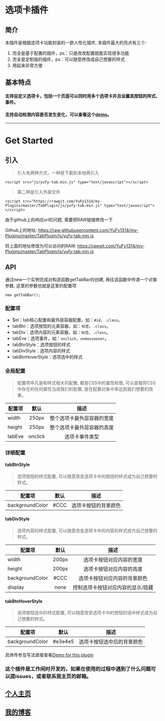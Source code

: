 # 选项卡插件

## 简介

本插件是根据选项卡功能封装的一款人性化插件, 本插件最大的亮点有三个:
1. 完全是基于配置的插件，ps：只是改改配置就能实现很多功能
2. 完全是定制版的插件，ps：可以随意修改成自己想要的样式
3. 用起来非常方便

## 基本特点
#### 支持自定义选项卡，包括一个页面可以同时用多个选项卡并且设置其按钮的样式、事件。
#### 支持自动检测内容是否发生变化，可以查看这个[demo](https://github.com/YuFy1314/my-Plugins/blob/master/TabPlugin/yufy-tab.html)。
------
 # Get Started
 
 ## 引入
 > 引入有两种方式，一种是下载到本地再引入
 
 `<script src="js/yufy-tab.min.js" type="text/javascript"></script>`
 > 第二种是引入外部文件
 
 `<script src="https://rawgit.com/YuFy1314/my-Plugins/master/TabPlugin/js/yufy-tab.min.js" type="text/javascript"></script>`
 
由于github上的响应url的问题, 需要把RAW链接修改一下

Github上的地址: 
https://raw.githubusercontent.com/YuFy1314/my-Plugins/master/TabPlugin/js/yufy-tab.min.js

将上面的地址修改为可以访问的RAW: 
https://rawgit.com/YuFy1314/my-Plugins/master/TabPlugin/js/yufy-tab.min.js

 ## API
 
 通过new一个实例完成对构造函数getTabBar的创建, 再往该函数中传递一个对象参数, 这里的参数也就是这里的配置项

 ```
 new getTabBar();
 ```
 
 ### 配置项
 * $el：tab核心配置和最外层容器配置，如：`#id`、`.class`。
 * tabBtn：选项按钮的元素容器，如：`标签`、`.class`。
 * tabDiv：选项内容的元素容器，如：`标签`、`.class`。
 * tabEve：选项事件，如：`onclick`、`onmouseover`。
 * tabBtnStyle：选项按钮的样式
 * tabDivStyle：选项内容的样式
 * tabBtnHoverStyle：选项选中的样式
 
 ### 全局配置
 > 配置项中凡是和样式相关的配置, 都是CSS中的属性和值, 可以直接将CSS中存在的任何属性当成我们的配置, 放在配置对象中来达到我们想要的效果。
 
 | 配置项      | 默认     | 描述     |
| ---------- | :-----------:  | :-----------: |
| width     | 250px     | 整个选项卡最外层容器的宽度     |
| height     | 250px     | 整个选项卡最外层容器的高度     |
| tabEve     | onclick     | 选项卡事件类型     |

 ### 详细配置
 #### tabBtnStyle
 > 选项按钮的样式配置, 可以随意改变选项卡中的按钮的样式成为自己想要的样式。
 
 | 配置项      | 默认     | 描述     |
| ---------- | :-----------:  | :-----------: |
| backgroundColor     | #CCC     | 选项卡按钮的背景颜色     |

 #### tabDivStyle
 > 选项内容的样式配置, 可以随意改变选项卡中的内容的样式成为自己想要的样式。
 
 | 配置项      | 默认     | 描述     |
| ---------- | :-----------:  | :-----------: |
| width     | 200px     | 选项卡按钮对应内容的宽度     |
| height     | 200px     | 选项卡按钮对应内容的高度     |
| backgroundColor     | #CCC     | 选项卡按钮对应内容的背景颜色     |
| display     | none     | 控制选项卡按钮对应内容的显示/隐藏     |

 #### tabBtnHoverStyle
 > 选项按钮选中的样式配置, 可以随意改变选项卡中的按钮的选中样式成为自己想要的样式。
 
 | 配置项      | 默认     | 描述     |
| ---------- | :-----------:  | :-----------: |
| backgroundColor     | #e3e4e5     | 选项卡按钮选中后的背景颜色     |

 具体传参及写法直接查看[Demo for this plugin](https://github.com/YuFy1314/my-Plugins/blob/master/%E9%80%89%E9%A1%B9%E5%8D%A1/yufy-tab.html)
 
 ### 这个插件是工作闲时开发的，如果在使用的过程中遇到了什么问题可以提issues，或者联系我主页的邮箱。
 
 ## [个人主页](https://yufy1314.github.io/)
 ## [我的博客](https://www.jianshu.com/u/72f239ec5d03)
